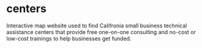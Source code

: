 # centers
Interactive map website used to find Califronia small business technical assistance centers that provide free one-on-one consulting and no-cost or low-cost trainings to help businesses get funded.
